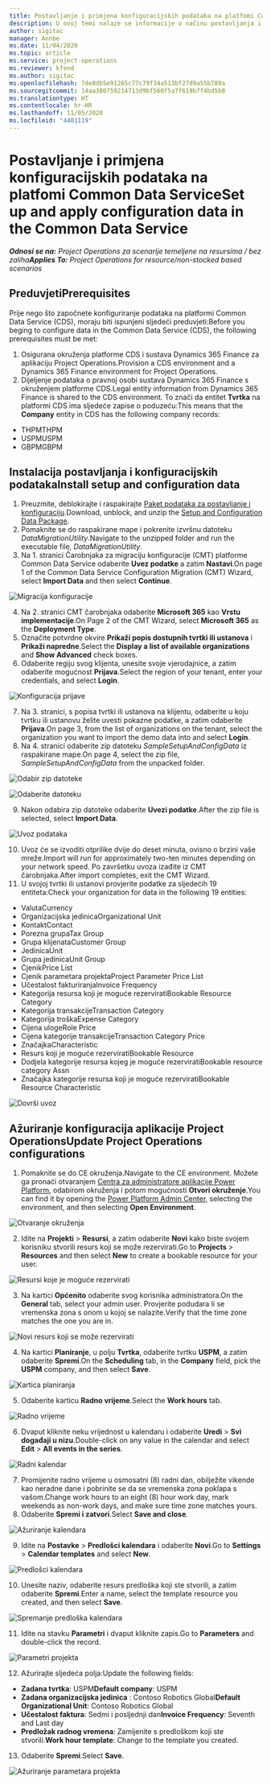 ```yaml
---
title: Postavljanje i primjena konfiguracijskih podataka na platfomi Common Data Service
description: U ovoj temi nalaze se informacije o načinu postavljanja i primjene konfiguracijskih podataka u aplikaciji Project Operations.
author: sigitac
manager: Annbe
ms.date: 11/04/2020
ms.topic: article
ms.service: project-operations
ms.reviewer: kfend
ms.author: sigitac
ms.openlocfilehash: 7de8db5e91265c77c79f34a513bf27d9a55b789a
ms.sourcegitcommit: 14aa380759214713d9bf560f5a7f619b7f4bd5b8
ms.translationtype: HT
ms.contentlocale: hr-HR
ms.lasthandoff: 11/05/2020
ms.locfileid: "4401119"
---
```

# <a name="set-up-and-apply-configuration-data-in-the-common-data-service"></a><span data-ttu-id="62417-103">Postavljanje i primjena konfiguracijskih podataka na platfomi Common Data Service</span><span class="sxs-lookup"><span data-stu-id="62417-103">Set up and apply configuration data in the Common Data Service</span></span> 

<span data-ttu-id="62417-104">_**Odnosi se na:** Project Operations za scenarije temeljene na resursima / bez zaliha_</span><span class="sxs-lookup"><span data-stu-id="62417-104">_**Applies To:** Project Operations for resource/non-stocked based scenarios_</span></span>

## <a name="prerequisites"></a><span data-ttu-id="62417-105">Preduvjeti</span><span class="sxs-lookup"><span data-stu-id="62417-105">Prerequisites</span></span>

<span data-ttu-id="62417-106">Prije nego što započnete konfiguriranje podataka na platformi Common Data Service (CDS), moraju biti ispunjeni sljedeći preduvjeti:</span><span class="sxs-lookup"><span data-stu-id="62417-106">Before you beging to configure data in the Common Data Service (CDS), the following prerequisites must be met:</span></span>

1.  <span data-ttu-id="62417-107">Osigurana okruženja platforme CDS i sustava Dynamics 365 Finance za aplikaciju Project Operations.</span><span class="sxs-lookup"><span data-stu-id="62417-107">Provision a CDS environment and a Dynamics 365 Finance environment for Project Operations.</span></span>
2.  <span data-ttu-id="62417-108">Dijeljenje podataka o pravnoj osobi sustava Dynamics 365 Finance s okruženjem platforme CDS.</span><span class="sxs-lookup"><span data-stu-id="62417-108">Legal entity information from Dynamics 365 Finance is shared to the CDS environment.</span></span> <span data-ttu-id="62417-109">To znači da entitet **Tvrtka** na platformi CDS ima sljedeće zapise o poduzeću:</span><span class="sxs-lookup"><span data-stu-id="62417-109">This means that the **Company** entity in CDS has the following company records:</span></span>
  - <span data-ttu-id="62417-110">THPM</span><span class="sxs-lookup"><span data-stu-id="62417-110">THPM</span></span>
  - <span data-ttu-id="62417-111">USPM</span><span class="sxs-lookup"><span data-stu-id="62417-111">USPM</span></span>
  - <span data-ttu-id="62417-112">GBPM</span><span class="sxs-lookup"><span data-stu-id="62417-112">GBPM</span></span>

## <a name="install-setup-and-configuration-data"></a><span data-ttu-id="62417-113">Instalacija postavljanja i konfiguracijskih podataka</span><span class="sxs-lookup"><span data-stu-id="62417-113">Install setup and configuration data</span></span>

1. <span data-ttu-id="62417-114">Preuzmite, deblokirajte i raspakirajte [Paket podataka za postavljanje i konfiguraciju](https://download.microsoft.com/download/1/3/4/1349369c-6209-42b7-b3b4-5be0e67cacd8/ProjOpsSampleSetupData-%20Integrated%20UR1.zip).</span><span class="sxs-lookup"><span data-stu-id="62417-114">Download, unblock, and unzip the [Setup and Configuration Data Package](https://download.microsoft.com/download/1/3/4/1349369c-6209-42b7-b3b4-5be0e67cacd8/ProjOpsSampleSetupData-%20Integrated%20UR1.zip).</span></span>
2. <span data-ttu-id="62417-115">Pomaknite se do raspakirane mape i pokrenite izvršnu datoteku *DataMigrationUtility*.</span><span class="sxs-lookup"><span data-stu-id="62417-115">Navigate to the unzipped folder and run the executable file, *DataMigrationUtility*.</span></span>
3. <span data-ttu-id="62417-116">Na 1. stranici Čarobnjaka za migraciju konfiguracije (CMT) platforme Common Data Service odaberite **Uvez podatke** a zatim **Nastavi**.</span><span class="sxs-lookup"><span data-stu-id="62417-116">On page 1 of the Common Data Service Configuration Migration (CMT) Wizard, select **Import Data** and then select **Continue**.</span></span>

![Migracija konfiguracije](./media/1ConfigurationMigration.png)

4. <span data-ttu-id="62417-118">Na 2. stranici CMT čarobnjaka odaberite **Microsoft 365** kao **Vrstu implementacije**.</span><span class="sxs-lookup"><span data-stu-id="62417-118">On Page 2 of the CMT Wizard, select **Microsoft 365** as the **Deployment Type**.</span></span>
5. <span data-ttu-id="62417-119">Označite potvrdne okvire **Prikaži popis dostupnih tvrtki ili ustanova** i **Prikaži napredne**.</span><span class="sxs-lookup"><span data-stu-id="62417-119">Select the **Display a list of available organizations** and **Show Advanced** check boxes.</span></span>
6. <span data-ttu-id="62417-120">Odaberite regiju svog klijenta, unesite svoje vjerodajnice, a zatim odaberite mogućnost **Prijava**.</span><span class="sxs-lookup"><span data-stu-id="62417-120">Select the region of your tenant, enter your credentials, and select **Login**.</span></span>

![Konfiguracija prijave](./media/2ConfigurationSignin.png)

7. <span data-ttu-id="62417-122">Na 3. stranici, s popisa tvrtki ili ustanova na klijentu, odaberite u koju tvrtku ili ustanovu želite uvesti pokazne podatke, a zatim odaberite **Prijava**.</span><span class="sxs-lookup"><span data-stu-id="62417-122">On page 3, from the list of organizations on the tenant, select the organization you want to import the demo data into and select **Login**.</span></span>
8. <span data-ttu-id="62417-123">Na 4. stranici odaberite zip datoteku *SampleSetupAndConfigData* iz raspakirane mape.</span><span class="sxs-lookup"><span data-stu-id="62417-123">On page 4, select the zip file, *SampleSetupAndConfigData* from the unpacked folder.</span></span>

![Odabir zip datoteke](./media/3ZipFile.png)

![Odaberite datoteku](./media/4SelectAFile.png)

9. <span data-ttu-id="62417-126">Nakon odabira zip datoteke odaberite **Uvezi podatke**.</span><span class="sxs-lookup"><span data-stu-id="62417-126">After the zip file is selected, select **Import Data**.</span></span>

![Uvoz podataka](./media/5ImportData.png)

10. <span data-ttu-id="62417-128">Uvoz će se izvoditi otprilike dvije do deset minuta, ovisno o brzini vaše mreže.</span><span class="sxs-lookup"><span data-stu-id="62417-128">Import will run for approximately two-ten minutes depending on your network speed.</span></span> <span data-ttu-id="62417-129">Po završetku uvoza izađite iz CMT čarobnjaka.</span><span class="sxs-lookup"><span data-stu-id="62417-129">After import completes, exit the CMT Wizard.</span></span> 
11. <span data-ttu-id="62417-130">U svojoj tvrtki ili ustanovi provjerite podatke za sljedećih 19 entiteta:</span><span class="sxs-lookup"><span data-stu-id="62417-130">Check your organization for data in the following 19 entities:</span></span>

  - <span data-ttu-id="62417-131">Valuta</span><span class="sxs-lookup"><span data-stu-id="62417-131">Currency</span></span>
  - <span data-ttu-id="62417-132">Organizacijska jedinica</span><span class="sxs-lookup"><span data-stu-id="62417-132">Organizational Unit</span></span>
  - <span data-ttu-id="62417-133">Kontakt</span><span class="sxs-lookup"><span data-stu-id="62417-133">Contact</span></span>
  - <span data-ttu-id="62417-134">Porezna grupa</span><span class="sxs-lookup"><span data-stu-id="62417-134">Tax Group</span></span>
  - <span data-ttu-id="62417-135">Grupa klijenata</span><span class="sxs-lookup"><span data-stu-id="62417-135">Customer Group</span></span>
  - <span data-ttu-id="62417-136">Jedinica</span><span class="sxs-lookup"><span data-stu-id="62417-136">Unit</span></span>
  - <span data-ttu-id="62417-137">Grupa jedinica</span><span class="sxs-lookup"><span data-stu-id="62417-137">Unit Group</span></span>
  - <span data-ttu-id="62417-138">Cjenik</span><span class="sxs-lookup"><span data-stu-id="62417-138">Price List</span></span>
  - <span data-ttu-id="62417-139">Cjenik parametara projekta</span><span class="sxs-lookup"><span data-stu-id="62417-139">Project Parameter Price List</span></span>
  - <span data-ttu-id="62417-140">Učestalost fakturiranja</span><span class="sxs-lookup"><span data-stu-id="62417-140">Invoice Frequency</span></span>
  - <span data-ttu-id="62417-141">Kategorija resursa koji je moguće rezervirati</span><span class="sxs-lookup"><span data-stu-id="62417-141">Bookable Resource Category</span></span>
  - <span data-ttu-id="62417-142">Kategorija transakcije</span><span class="sxs-lookup"><span data-stu-id="62417-142">Transaction Category</span></span>
  - <span data-ttu-id="62417-143">Kategorija troška</span><span class="sxs-lookup"><span data-stu-id="62417-143">Expense Category</span></span>
  - <span data-ttu-id="62417-144">Cijena uloge</span><span class="sxs-lookup"><span data-stu-id="62417-144">Role Price</span></span>
  - <span data-ttu-id="62417-145">Cijena kategorije transakcije</span><span class="sxs-lookup"><span data-stu-id="62417-145">Transaction Category Price</span></span>
  - <span data-ttu-id="62417-146">Značajka</span><span class="sxs-lookup"><span data-stu-id="62417-146">Characteristic</span></span>
  - <span data-ttu-id="62417-147">Resurs koji je moguće rezervirati</span><span class="sxs-lookup"><span data-stu-id="62417-147">Bookable Resource</span></span>
  - <span data-ttu-id="62417-148">Dodjela kategorije resursa kojeg je moguće rezervirati</span><span class="sxs-lookup"><span data-stu-id="62417-148">Bookable resource category Assn</span></span>
  - <span data-ttu-id="62417-149">Značajka kategorije resursa koji je moguće rezervirati</span><span class="sxs-lookup"><span data-stu-id="62417-149">Bookable Resource Characteristic</span></span>

![Dovrši uvoz](./media/6CompleteImport.png)

## <a name="update-project-operations-configurations"></a><span data-ttu-id="62417-151">Ažuriranje konfiguracija aplikacije Project Operations</span><span class="sxs-lookup"><span data-stu-id="62417-151">Update Project Operations configurations</span></span>

1. <span data-ttu-id="62417-152">Pomaknite se do CE okruženja.</span><span class="sxs-lookup"><span data-stu-id="62417-152">Navigate to the CE environment.</span></span> <span data-ttu-id="62417-153">Možete ga pronaći otvaranjem [Centra za administratore aplikacije Power Platform](https://admin.powerplatform.microsoft.com/environments), odabirom okruženja i potom mogućnosti **Otvori okruženje**.</span><span class="sxs-lookup"><span data-stu-id="62417-153">You can find it by opening the [Power Platform Admin Center](https://admin.powerplatform.microsoft.com/environments), selecting the environment, and then selecting **Open Environment**.</span></span> 

![Otvaranje okruženja](./media/7OpenEnvironment.png)

2. <span data-ttu-id="62417-155">Idite na **Projekti** > **Resursi**, a zatim odaberite **Novi** kako biste svojem korisniku stvorili resurs koji se može rezervirati.</span><span class="sxs-lookup"><span data-stu-id="62417-155">Go to **Projects** > **Resources** and then select **New** to create a bookable resource for your user.</span></span>

![Resursi koje je moguće rezervirati](./media/8BookableResources.png)

3. <span data-ttu-id="62417-157">Na kartici **Općenito** odaberite svog korisnika administratora.</span><span class="sxs-lookup"><span data-stu-id="62417-157">On the **General** tab, select your admin user.</span></span> <span data-ttu-id="62417-158">Provjerite podudara li se vremenska zona s onom u kojoj se nalazite.</span><span class="sxs-lookup"><span data-stu-id="62417-158">Verify that the time zone matches the one you are in.</span></span> 

![Novi resurs koji se može rezervirati](./media/9NewBookableResource.png)

4. <span data-ttu-id="62417-160">Na kartici **Planiranje**, u polju **Tvrtka**, odaberite tvrtku **USPM**, a zatim odaberite **Spremi**.</span><span class="sxs-lookup"><span data-stu-id="62417-160">On the **Scheduling** tab, in the **Company** field, pick the **USPM** company, and then select **Save**.</span></span> 

![Kartica planiranja](./media/10SchedulingTab.png)

5. <span data-ttu-id="62417-162">Odaberite karticu **Radno vrijeme**.</span><span class="sxs-lookup"><span data-stu-id="62417-162">Select the **Work hours** tab.</span></span>  

![Radno vrijeme](./media/11WorkHours.png)

6. <span data-ttu-id="62417-164">Dvaput kliknite neku vrijednost u kalendaru i odaberite **Uredi** > **Svi događaji u nizu**.</span><span class="sxs-lookup"><span data-stu-id="62417-164">Double-click on any value in the calendar and select **Edit** > **All events in the series**.</span></span> 

![Radni kalendar](./media/12WorkCalendar.png)

7. <span data-ttu-id="62417-166">Promijenite radno vrijeme u osmosatni (8) radni dan, obilježite vikende kao neradne dane i pobrinite se da se vremenska zona poklapa s vašom.</span><span class="sxs-lookup"><span data-stu-id="62417-166">Change work hours to an eight (8) hour work day, mark weekends as non-work days, and make sure time zone matches yours.</span></span> 
8. <span data-ttu-id="62417-167">Odaberite **Spremi i zatvori**.</span><span class="sxs-lookup"><span data-stu-id="62417-167">Select **Save and close**.</span></span>

![Ažuriranje kalendara](./media/13UpdateCalendar.png)

9. <span data-ttu-id="62417-169">Idite na **Postavke** > **Predlošci kalendara** i odaberite **Novi**.</span><span class="sxs-lookup"><span data-stu-id="62417-169">Go to **Settings** > **Calendar templates** and select **New**.</span></span>
 
 ![Predlošci kalendara](./media/14CalendarTemplates.png)
 
 10. <span data-ttu-id="62417-171">Unesite naziv, odaberite resurs predloška koji ste stvorili, a zatim odaberite **Spremi**.</span><span class="sxs-lookup"><span data-stu-id="62417-171">Enter a name, select the template resource you created, and then select **Save**.</span></span> 
 
 ![Spremanje predloška kalendara](./media/15SaveCalendarTemplate.png)
 
 11. <span data-ttu-id="62417-173">Idite na stavku **Parametri** i dvaput kliknite zapis.</span><span class="sxs-lookup"><span data-stu-id="62417-173">Go to **Parameters** and double-click the record.</span></span> 
 
 ![Parametri projekta](./media/16ProjectParameters.png)
 
12. <span data-ttu-id="62417-175">Ažurirajte sljedeća polja:</span><span class="sxs-lookup"><span data-stu-id="62417-175">Update the following fields:</span></span>

 - <span data-ttu-id="62417-176">**Zadana tvrtka**: USPM</span><span class="sxs-lookup"><span data-stu-id="62417-176">**Default company**: USPM</span></span>
 - <span data-ttu-id="62417-177">**Zadana organizacijska jedinica** : Contoso Robotics Global</span><span class="sxs-lookup"><span data-stu-id="62417-177">**Default Organizational Unit**: Contoso Robotics Global</span></span>
 - <span data-ttu-id="62417-178">**Učestalost faktura**: Sedmi i posljednji dan</span><span class="sxs-lookup"><span data-stu-id="62417-178">**Invoice Frequency**: Seventh and Last day</span></span>
 - <span data-ttu-id="62417-179">**Predložak radnog vremena**: Zamijenite s predloškom koji ste stvorili.</span><span class="sxs-lookup"><span data-stu-id="62417-179">**Work hour template**: Change to the template you created.</span></span>

13. <span data-ttu-id="62417-180">Odaberite **Spremi**.</span><span class="sxs-lookup"><span data-stu-id="62417-180">Select **Save**.</span></span> 

![Ažuriranje parametara projekta](./media/17UpdatedProjectParameters.png)
